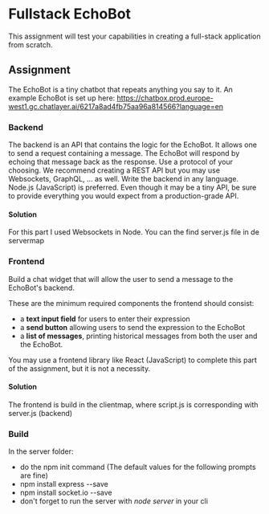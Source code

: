 # Fullstack EchoBot

This assignment will test your capabilities in creating a full-stack application from scratch.

## Assignment

The EchoBot is a tiny chatbot that repeats anything you say to it.
An example EchoBot is set up here: https://chatbox.prod.europe-west1.gc.chatlayer.ai/6217a8ad4fb75aa96a814566?language=en

### Backend

The backend is an API that contains the logic for the EchoBot. It allows one to send a request containing a message. The EchoBot will respond by echoing that message back as the response. Use a protocol of your choosing. We recommend creating a REST API but you may use Websockets, GraphQL, ... as well. Write the backend in any language. Node.js (JavaScript) is preferred. Even though it may be a tiny API, be sure to provide everything you would expect from a production-grade API.

#### Solution 

For this part I used Websockets in Node. You can the find server.js file in de servermap

### Frontend

Build a chat widget that will allow the user to send a message to the EchoBot's backend.

These are the minimum required components the frontend should consist:

- a **text input field** for users to enter their expression
- a **send button** allowing users to send the expression to the EchoBot
- a **list of messages**, printing historical messages from both the user and the EchoBot.

You may use a frontend library like React (JavaScript) to complete this part of the assignment, but it is not a necessity.

#### Solution

The frontend is build in the clientmap, where script.js is corresponding with server.js (backend)

### Build

In the server folder: 
  * do the npm init command (The default values for the following prompts are fine)
  * npm install express --save
  * npm install socket.io --save
  * don't forget to run the server with *node server* in your cli
